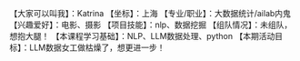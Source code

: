 【大家可以叫我】：Katrina
【坐标】：上海
【专业/职业】：大数据统计/ailab内鬼
【兴趣爱好】：电影、摄影
【项目技能】：nlp、数据挖掘
【组队情况】：未组队，想抱大腿！
【本课程学习基础】：NLP、LLM数据处理、python
【本期活动目标】：LLM数据女工做枯燥了，想更进一步！